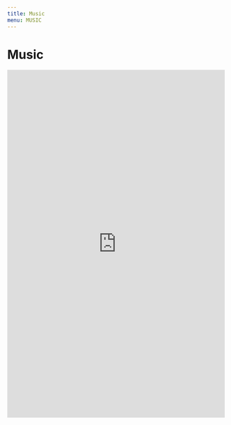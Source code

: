 ```yaml
---
title: Music
menu: MUSIC
---
```


# Music

<iframe width="500" height="800" sandbox="allow-same-origin allow-scripts allow-popups allow-forms" scrolling="false" src="https://www.soundclick.com/artist/external/standalone_embed.cfm?bandID=160901&compact=true&showPlaylist=true" style="border:0px; max-width: 90vw; max-height: 80vh; margin:0 auto;"></iframe>
